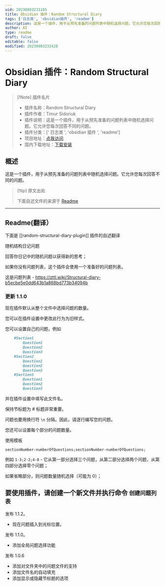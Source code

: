```yaml
---
uid: 20230803231105
title: Obsidian 插件：Random Structural Diary
tags: ['日志类', 'obsidian插件', 'readme']
description: 这是一个插件，用于从预先准备的问题列表中随机选择问题。它允许您每次回答不同的问题。
author: AI
type: readme
draft: false
editable: false
modified: 20230803232428
---
```


# Obsidian 插件：Random Structural Diary

> [!Note] 插件名片
> - 插件名称：Random Structural Diary
> - 插件作者：Timur Sidoriuk
> - 插件说明：这是一个插件，用于从预先准备的问题列表中随机选择问题。它允许您每次回答不同的问题。
> - 插件分类：[' 日志类 ', 'obsidian 插件 ', 'readme']
> - 项目地址：[点我访问](https://github.com/ShockThunder/RandomStructuralDiary)
> - 国内下载地址：[下载安装](https://pkmer.cn/products/plugin/pluginMarket/?random-structural-diary-plugin)

## 概述

这是一个插件，用于从预先准备的问题列表中随机选择问题。它允许您每次回答不同的问题。

> [!tip] 原文出处
>
>下面自述文件的来源于 [Readme](https://ghproxy.net/https://raw.githubusercontent.com/ShockThunder/RandomStructuralDiary/master/README.md)
>

---

## Readme(翻译）

下面是 [[random-structural-diary-plugin]] 插件的自述翻译

随机结构日记问题

回答你日记中的随机问题以获得新的思考；

如果你没有问题列表，这个插件会使用一个准备好的问题列表。

这是问题列表 - <https://zttl.wiki/Structural-diary-b5ecbe5e0dd643b1a868bd773b34094b>

### 更新 1.1.0

现在插件默认从整个文件中选择问题的数量。

您可以在插件设置中更改此行为为旧样式。

您可以设置自己的问题，例如

```markdown
    #Section1
        Question1
        Question2
        Question3
    #Section2
        Question1
        Question2
        Question3
    #Section3
        Question1
        Question2
        Question3
```

并在插件设置中填写此文件名。

保持节标题为 # 标题非常重要。

问题也要用换行符 `\n` 分隔。因此，请逐行编写您的问题。

您还可以设置每个部分的问题数量。

使用模板

`sectionNumber-numberOfQuestions;sectionNumber-numberOfQuestions;`

例如 `1-3;2-2;4-0` - 它从第一部分选择三个问题，从第二部分选择两个问题，从第四部分选择零个问题；

如果省略部分，则问题数量随机选择（可能为 0）；

要使用插件，请创建一个新文件并执行命令
`创建问题列表`
---

发布 1.1.2。

- 现在问题插入到光标位置。

发布 1.1.0。

- 添加全局问题选择功能

发布 1.0.6

- 添加对文件夹中的问题文件的支持
- 添加文件名的自动填充
- 添加显示或隐藏节标题的选项



